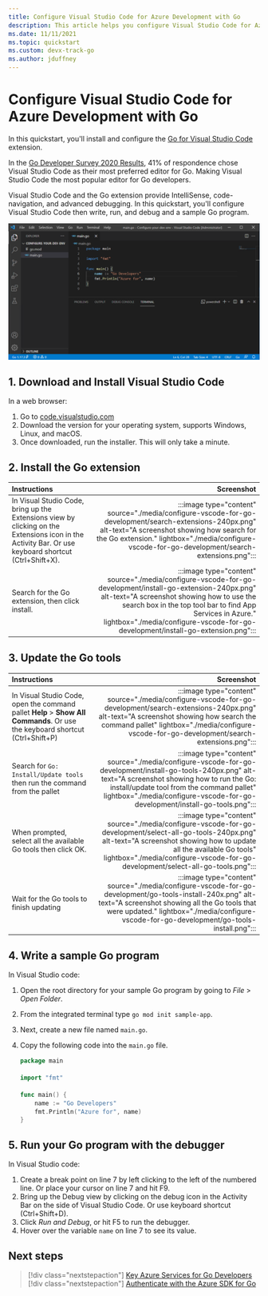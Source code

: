 ```yaml
---
title: Configure Visual Studio Code for Azure Development with Go
description: This article helps you configure Visual Studio Code for Azure development with Go.
ms.date: 11/11/2021
ms.topic: quickstart
ms.custom: devx-track-go
ms.author: jduffney
---
```


# Configure Visual Studio Code for Azure Development with Go

In this quickstart, you'll install and configure the [Go for Visual Studio Code](https://marketplace.visualstudio.com/items?itemName=golang.Go) extension.

In the [Go Developer Survey 2020 Results](https://go.dev/blog/survey2020-results), 41% of respondence chose Visual Studio Code as their most preferred editor for Go. Making Visual Studio Code the most popular editor for Go developers.

Visual Studio Code and the Go extension provide IntelliSense, code-navigation, and advanced debugging. In this quickstart, you'll configure Visual Studio Code then write, run, and debug and a sample Go program.

![A screenshot showing a Go program within Visual Studio Code](./media/configure-vscode-for-go-development/go-in-vscode.png)

## 1. Download and Install Visual Studio Code

In a web browser:

1. Go to [code.visualstudio.com](https://code.visualstudio.com/)
1. Download the version for your operating system, supports Windows, Linux, and macOS.
1. Once downloaded, run the installer. This will only take a minute.

## 2. Install the Go extension

| Instructions    | Screenshot |
|:----------------|-----------:|
| In Visual Studio Code, bring up the Extensions view by clicking on the Extensions icon in the Activity Bar. Or use keyboard shortcut (Ctrl+Shift+X). | :::image type="content" source="./media/configure-vscode-for-go-development/search-extensions-240px.png" alt-text="A screenshot showing how search for the Go extension." lightbox="./media/configure-vscode-for-go-development/search-extensions.png"::: |
| Search for the Go extension, then click install. | :::image type="content" source="./media/configure-vscode-for-go-development/install-go-extension-240px.png" alt-text="A screenshot showing how to use the search box in the top tool bar to find App Services in Azure." lightbox="./media/configure-vscode-for-go-development/install-go-extension.png"::: |

## 3. Update the Go tools

| Instructions    | Screenshot |
|:----------------|-----------:|
| In Visual Studio Code, open the command pallet **Help** > **Show All Commands**. Or use the keyboard shortcut (Ctrl+Shift+P) | :::image type="content" source="./media/configure-vscode-for-go-development/search-extensions-240px.png" alt-text="A screenshot showing how search the command pallet" lightbox="./media/configure-vscode-for-go-development/search-extensions.png"::: |
| Search for `Go: Install/Update tools` then run the command from the pallet | :::image type="content" source="./media/configure-vscode-for-go-development/install-go-tools-240px.png" alt-text="A screenshot showing how to run the Go: install/update tool from the command pallet" lightbox="./media/configure-vscode-for-go-development/install-go-tools.png"::: |
| When prompted, select all the available Go tools then click OK.  | :::image type="content" source="./media/configure-vscode-for-go-development/select-all-go-tools-240px.png" alt-text="A screenshot showing how to update all the available Go tools" lightbox="./media/configure-vscode-for-go-development/select-all-go-tools.png"::: |
| Wait for the Go tools to finish updating  | :::image type="content" source="./media/configure-vscode-for-go-development/go-tools-install-240x.png" alt-text="A screenshot showing all the Go tools that were updated." lightbox="./media/configure-vscode-for-go-development/go-tools-install.png"::: |

## 4. Write a sample Go program

In Visual Studio code:

1. Open the root directory for your sample Go program by going to *File* > *Open Folder*.
1. From the integrated terminal type `go mod init sample-app`.
1. Next, create a new file named `main.go`.
1. Copy the following code into the `main.go` file.

    ```go
    package main

    import "fmt"

    func main() {
        name := "Go Developers"
        fmt.Println("Azure for", name)
    }
    ```

## 5. Run your Go program with the debugger

In Visual Studio code:

1. Create a break point on line 7 by left clicking to the left of the numbered line. Or place your cursor on line 7 and hit F9.
1. Bring up the Debug view by clicking on the debug icon in the Activity Bar on the side of Visual Studio Code. Or use keyboard shortcut (Ctrl+Shift+D).
1. Click *Run and Debug*, or hit F5 to run the debugger.
1. Hover over the variable `name` on line 7 to see its value.

<!-- make a table -->

## Next steps

> [!div class="nextstepaction"]
> [Key Azure Services for Go Developers](key-azure-services-for-go.md)
> [!div class="nextstepaction"]
> [Authenticate with the Azure SDK for Go](azure-sdk-authentication.md)

